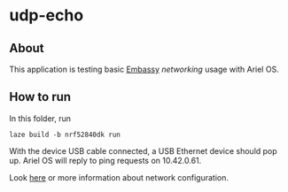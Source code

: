 # udp-echo

## About

This application is testing basic
[Embassy](https://github.com/embassy-rs/embassy) _networking_ usage with Ariel OS.

## How to run

In this folder, run

    laze build -b nrf52840dk run

With the device USB cable connected, a USB Ethernet device should pop up.
Ariel OS will reply to ping requests on 10.42.0.61.

Look [here](../README.md#networking) or more information about network configuration.
